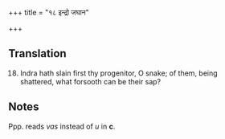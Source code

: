 +++
title = "१८ इन्द्रो जघान"

+++
## Translation
18. Indra hath slain first thy progenitor, O snake; of them, being  
shattered, what forsooth can be their sap?

## Notes
Ppp. reads *vas* instead of *u* in **c**.

